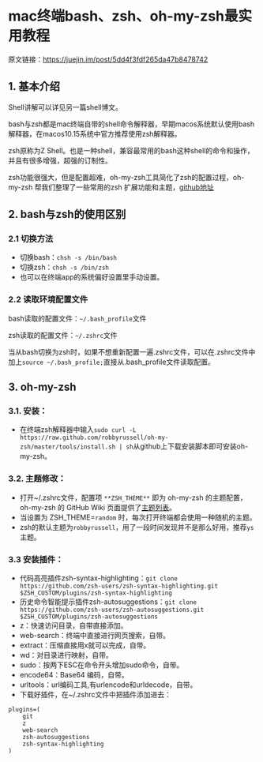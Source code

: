 # mac终端bash、zsh、oh-my-zsh最实用教程

原文链接：https://juejin.im/post/5dd4f3fdf265da47b8478742

## 1.  基本介绍

Shell讲解可以详见另一篇shell博文。

bash与zsh都是mac终端自带的shell命令解释器，早期macos系统默认使用bash解释器，在macos10.15系统中官方推荐使用zsh解释器。

zsh原称为Z Shell。也是一种shell，兼容最常用的bash这种shell的命令和操作，并且有很多增强，超强的订制性。

zsh功能很强大，但是配置超难，oh-my-zsh工具简化了zsh的配置过程，oh-my-zsh 帮我们整理了一些常用的zsh 扩展功能和主题，[github地址](https://github.com/robbyrussell/oh-my-zsh)

## 2. bash与zsh的使用区别

### 2.1 切换方法

- 切换bash：`chsh -s /bin/bash`
- 切换zsh：`chsh -s /bin/zsh`
- 也可以在终端app的系统偏好设置里手动设置。

### 2.2 读取环境配置文件

bash读取的配置文件：`~/.bash_profile`文件

zsh读取的配置文件：`~/.zshrc`文件

当从bash切换为zsh时，如果不想重新配置一遍.zshrc文件，可以在.zshrc文件中加上`source ~/.bash_profile;`直接从.bash_profile文件读取配置。

## 3. oh-my-zsh

### 3.1. 安装：

- 在终端zsh解释器中输入`sudo curl -L https://raw.github.com/robbyrussell/oh-my-zsh/master/tools/install.sh | sh`从github上下载安装脚本即可安装oh-my-zsh。

### 3.2. 主题修改：

- 打开~/.zshrc文件，配置项 `**ZSH_THEME**` 即为 oh-my-zsh 的主题配置，oh-my-zsh 的 GitHub Wiki 页面提供了[主题列表](https://github.com/robbyrussell/oh-my-zsh/wiki/themes)。
- 当设置为 ZSH_THEME=`random` 时，每次打开终端都会使用一种随机的主题。
- zsh的默认主题为`robbyrussell`，用了一段时间发现并不是那么好用，推荐`ys`主题。

### 3.3 安装插件：

- 代码高亮插件zsh-syntax-highlighting：`git clone https://github.com/zsh-users/zsh-syntax-highlighting.git $ZSH_CUSTOM/plugins/zsh-syntax-highlighting`
- 历史命令智能提示插件zsh-autosuggestions：`git clone https://github.com/zsh-users/zsh-autosuggestions.git $ZSH_CUSTOM/plugins/zsh-autosuggestions`
- z：快速访问目录，自带直接添加。
- web-search：终端中直接进行网页搜索，自带。
- extract：压缩直接用x就可以完成，自带。
- wd：对目录进行映射，自带。
- sudo：按两下ESC在命令开头增加sudo命令，自带。
- encode64：Base64 编码，自带。
- urltools：url编码工具,有urlencode和urldecode，自带。
- 下载好插件，在~/.zshrc文件中把插件添加进去：

```shell
plugins=(
    git
    z
    web-search
    zsh-autosuggestions
    zsh-syntax-highlighting
)
```



